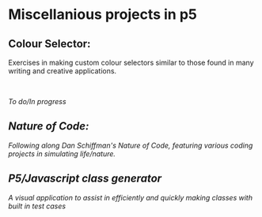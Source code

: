 # Miscellanious projects in p5

## Colour Selector:

Exercises in making custom colour selectors similar to those found in many writing and creative applications.

<br>

_To do/In progress_
## _Nature of Code:_

_Following along Dan Schiffman's Nature of Code, featuring various coding projects in simulating life/nature._

## _P5/Javascript class generator_
_A visual application to assist in efficiently and quickly making classes with built in test cases_
